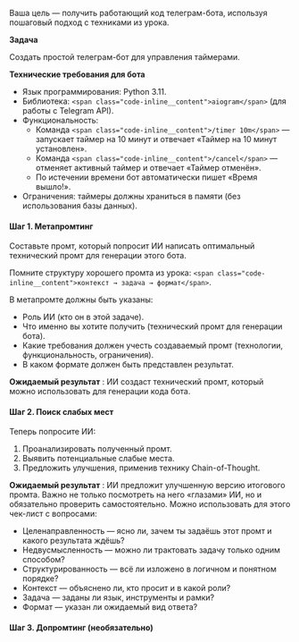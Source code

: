 Ваша цель — получить работающий код телеграм-бота, используя пошаговый подход с техниками из урока.

**Задача**

Создать простой телеграм-бот для управления таймерами.

**Технические требования для бота**

* Язык программирования: Python 3.11.
* Библиотека: `<span class="code-inline__content">aiogram</span>` (для работы с Telegram API).
* Функциональность:
  * Команда `<span class="code-inline__content">/timer 10m</span>` — запускает таймер на 10 минут и отвечает «Таймер на 10 минут установлен».
  * Команда `<span class="code-inline__content">/cancel</span>` — отменяет активный таймер и отвечает «Таймер отменён».
  * По истечении времени бот автоматически пишет «Время вышло!».
* Ограничения: таймеры должны храниться в памяти (без использования базы данных).

#### **Шаг 1. Метапромтинг**

Составьте промт, который попросит ИИ написать оптимальный технический промт для генерации этого бота.

Помните структуру хорошего промта из урока: `<span class="code-inline__content">контекст → задача → формат</span>`.

В метапромте должны быть указаны:

* Роль ИИ (кто он в этой задаче).
* Что именно вы хотите получить (технический промт для генерации бота).
* Какие требования должен учесть создаваемый промт (технологии, функциональность, ограничения).
* В каком формате должен быть представлен результат.

 **Ожидаемый результат** : ИИ создаст технический промт, который можно использовать для генерации кода бота.

#### **Шаг 2. Поиск слабых мест**

Теперь попросите ИИ:

1. Проанализировать полученный промт.
2. Выявить потенциальные слабые места.
3. Предложить улучшения, применив технику Chain-of-Thought.

 **Ожидаемый результат** : ИИ предложит улучшенную версию итогового промта. Важно не только посмотреть на него «глазами» ИИ, но и обязательно проверить самостоятельно. Можно использовать для этого чек-лист с вопросами:

* Целенаправленность — ясно ли, зачем ты задаёшь этот промт и какого результата ждёшь?
* Недвусмысленность — можно ли трактовать задачу только одним способом?
* Структурированность — всё ли изложено в логичном и понятном порядке?
* Контекст — объяснено ли, кто просит и в какой роли?
* Задача — заданы ли язык, инструменты и рамки?
* Формат — указан ли ожидаемый вид ответа?

#### **Шаг 3. Допромтинг (необязательно)**
